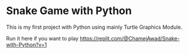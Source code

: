 # Snake Game with Python

This is my first project with Python using mainly Turtle Graphics Module.

Run it here if you want to play https://replit.com/@ChamejAwad/Snake-with-Python?v=1
